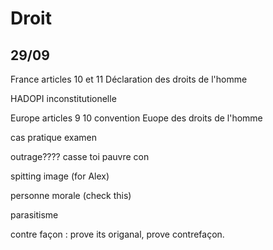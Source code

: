 Droit
======

29/09
------

France
articles 10 et 11 Déclaration des droits de l'homme

HADOPI inconstitutionelle

Europe
articles 9 10 convention Euope des droits de l'homme 

cas pratique examen

outrage????
casse toi pauvre con

spitting image (for Alex)

personne morale (check this)

parasitisme

contre façon : prove its origanal,  prove contrefaçon.
